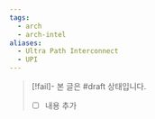 ```yaml
---
tags:
  - arch
  - arch-intel
aliases:
  - Ultra Path Interconnect
  - UPI
---
```

> [!fail]- 본 글은 #draft 상태입니다.
> - [ ] 내용 추가